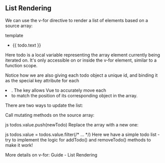 ## List Rendering

We can use the v-for directive to render a list of elements based on a source array:

template
<ul>
  <li v-for="todo in todos" :key="todo.id">
    {{ todo.text }}
  </li>
</ul>
Here todo is a local variable representing the array element currently being iterated on. It's only accessible on or inside the v-for element, similar to a function scope.

Notice how we are also giving each todo object a unique id, and binding it as the special key attribute for each <li>. The key allows Vue to accurately move each <li> to match the position of its corresponding object in the array.

There are two ways to update the list:

Call mutating methods on the source array:

js
todos.value.push(newTodo)
Replace the array with a new one:

js
todos.value = todos.value.filter(/* ... */)
Here we have a simple todo list - try to implement the logic for addTodo() and removeTodo() methods to make it work!

More details on v-for: Guide - List Rendering